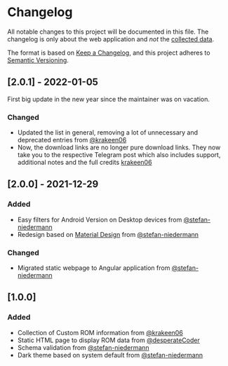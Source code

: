 # Changelog
All notable changes to this project will be documented in this file. The changelog is only about the web application and *not* the [collected data](https://github.com/desperateCoder/alioth/commits/master/src/assets/data.json).

The format is based on [Keep a Changelog](https://keepachangelog.com/en/1.0.0/),
and this project adheres to [Semantic Versioning](https://semver.org/spec/v2.0.0.html).

## [2.0.1] - 2022-01-05
First big update in the new year since the maintainer was on vacation.
### Changed
- Updated the list in general, removing a lot of unnecessary and deprecated entries from [@krakeen06](https://github.com/krakeen06)
- Now, the download links are no longer pure download links. They now take you to the respective Telegram post which also includes support, additional notes and the full credits [krakeen06](https://github.com/krakeen06)

## [2.0.0] - 2021-12-29
### Added
- Easy filters for Android Version on Desktop devices from [@stefan-niedermann](https://github.com/stefan-niedermann)
- Redesign based on [Material Design](https://material.io/) from [@stefan-niedermann](https://github.com/stefan-niedermann)

### Changed
- Migrated static webpage to Angular application from [@stefan-niedermann](https://github.com/stefan-niedermann)


## [1.0.0]
### Added
- Collection of Custom ROM information from [@krakeen06](https://github.com/krakeen06)
- Static HTML page to display ROM data from [@desperateCoder](https://github.com/desperateCoder)
- Schema validation from [@stefan-niedermann](https://github.com/stefan-niedermann)
- Dark theme based on system default from [@stefan-niedermann](https://github.com/stefan-niedermann)